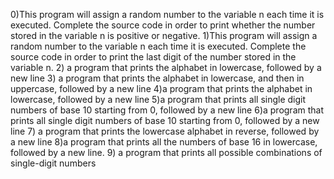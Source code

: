 0)This program will assign a random number to the variable n each time it is executed. Complete the source code in order to print whether the number stored in the variable n is positive or negative.
1)This program will assign a random number to the variable n each time it is executed. Complete the source code in order to print the last digit of the number stored in the variable n.
2) a program that prints the alphabet in lowercase, followed by a new line
3) a program that prints the alphabet in lowercase, and then in uppercase, followed by a new line
4)a program that prints the alphabet in lowercase, followed by a new line
5)a program that prints all single digit numbers of base 10 starting from 0, followed by a new line
6)a program that prints all single digit numbers of base 10 starting from 0, followed by a new line
7) a program that prints the lowercase alphabet in reverse, followed by a new line
8)a program that prints all the numbers of base 16 in lowercase, followed by a new line.
9) a program that prints all possible combinations of single-digit numbers
